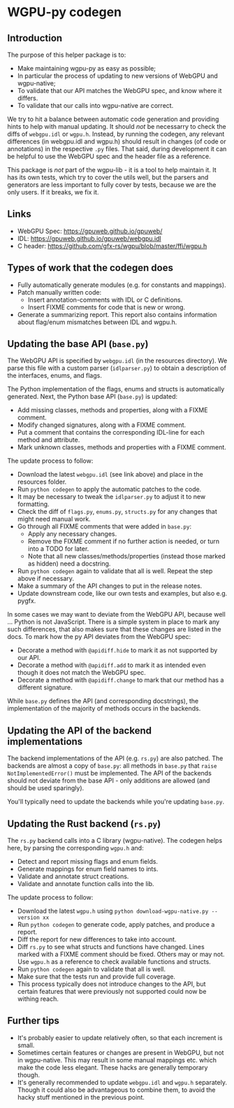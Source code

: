 # WGPU-py codegen

## Introduction

The purpose of this helper package is to:

* Make maintaining wgpu-py as easy as possible;
* In particular the process of updating to new versions of WebGPU and wgpu-native;
* To validate that our API matches the WebGPU spec, and know where it differs.
* To validate that our calls into wgpu-native are correct.

We try to hit a balance between automatic code generation and providing
hints to help with manual updating. It should *not* be necessarry to
check the diffs of `webgpu.idl` or `wgpu.h`. Instead, by running the
codegen, any relevant differences (in webgpu.idl and wgpu.h) should
result in changes (of code or annotations) in the respective `.py`
files. That said, during development it can be helpful to use the WebGPU
spec and the header file as a reference.

This package is *not* part of the wgpu-lib - it is a tool to help
maintain it. It has its own tests, which try to cover the utils well,
but the parsers and generators are less important to fully cover by
tests, because we are the only users. If it breaks, we fix it.


## Links

* WebGPU Spec: https://gpuweb.github.io/gpuweb/
* IDL: https://gpuweb.github.io/gpuweb/webgpu.idl
* C header: https://github.com/gfx-rs/wgpu/blob/master/ffi/wgpu.h


## Types of work that the codegen does

* Fully automatically generate modules (e.g. for constants and mappings).
* Patch manually written code:
    * Insert annotation-comments with IDL or C definitions.
    * Insert FIXME comments for code that is new or wrong.
* Generate a summarizing report. This report also contains information about
  flag/enum mismatches between IDL and wgpu.h.


## Updating the base API (`base.py`)

The WebGPU API is specified by `webgpu.idl` (in the resources directory).
We parse this file with a custom parser (`idlparser.py`) to obtain a description
of the interfaces, enums, and flags.

The Python implementation of the flags, enums and structs is automatically generated.
Next, the Python base API (`base.py`) is updated:

* Add missing classes, methods and properties, along with a FIXME comment.
* Modify changed signatures, along with a FIXME comment.
* Put a comment that contains the corresponding IDL-line for each method and attribute.
* Mark unknown classes, methods and properties with a FIXME comment.

The update process to follow:

* Download the latest `webgpu.idl` (see link above) and place in the resources folder.
* Run `python codegen` to apply the automatic patches to the code.
* It may be necessary to tweak the `idlparser.py` to adjust it to new formatting.
* Check the diff of `flags.py`, `enums.py`, `structs.py` for any changes that might need manual work.
* Go through all FIXME comments that were added in `base.py`:
    * Apply any necessary changes.
    * Remove the FIXME comment if no further action is needed, or turn into a TODO for later.
    * Note that all new classes/methods/properties (instead those marked as hidden) need a docstring.
* Run `python codegen` again to validate that all is well. Repeat the step above if necessary.
* Make a summary of the API changes to put in the release notes.
* Update downstream code, like our own tests and examples, but also e.g. pygfx.

In some cases we may want to deviate from the WebGPU API, because well ...
Python is not JavaScript. There is a simple system in place to mark any
such differences, that also makes sure that these changes are listed
in the docs. To mark how the py API deviates from the WebGPU spec:

* Decorate a method with `@apidiff.hide` to mark it as not supported by our API.
* Decorate a method with `@apidiff.add` to mark it as intended even though it does not
  match the WebGPU spec.
* Decorate a method with `@apidiff.change` to mark that our method has a different signature.

While `base.py` defines the API (and corresponding docstrings), the implementation
of the majority of methods occurs in the backends.


## Updating the API of the backend implementations

The backend implementations of the API (e.g. `rs.py`) are also patched.
The backends are almost a copy of `base.py`: all methods in `base.py`
that `raise NotImplementedError()` must be implemented.
 The API of the backends should not
deviate from the base API - only additions are allowed (and should be
used sparingly).

You'll typically need to update the backends while you're updating `base.py`.


## Updating the Rust backend (`rs.py`)

The `rs.py` backend calls into a C library (wgpu-native). The codegen
helps here, by parsing the corresponding `wgpu.h` and:

* Detect and report missing flags and enum fields.
* Generate mappings for enum field names to ints.
* Validate and annotate struct creations.
* Validate and annotate function calls into the lib.

The update process to follow:

* Download the latest `wgpu.h` using `python download-wgpu-native.py --version xx`
* Run `python codegen` to generate code, apply patches, and produce a report.
* Diff the report for new differences to take into account.
* Diff `rs.py` to see what structs and functions have changed. Lines
  marked with a FIXME comment should be fixed. Others may or may not.
  Use `wgpu.h` as a reference to check available functions and structs.
* Run `python codegen` again to validate that all is well.
* Make sure that the tests run and provide full coverage.
* This process typically does not introduce changes to the API, but certain
  features that were previously not supported could now be withing reach.


## Further tips

* It's probably easier to update relatively often, so that each
  increment is small.
* Sometimes certain features or changes are present in WebGPU, but not
  in wgpu-native. This may result in some manual mappings etc. which
  make the code less elegant. These hacks are generally temporary
  though.
* It's generally recommended to update `webgpu.idl` and `wgpu.h`
  separately. Though it could also be advantageous to combine them, to
  avoid the hacky stuff mentioned in the previous point.
